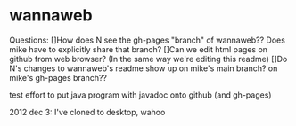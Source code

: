 wannaweb
========
Questions: 
[]How does N see the gh-pages "branch" of wannaweb?? Does mike have to explicitly share that branch?
[]Can we edit html pages on github from web browser? (In the same way we're editing this readme)
[]Do N's changes to wannaweb's readme show up on mike's main branch? on mike's gh-pages branch??

test effort to put java program with javadoc onto github (and gh-pages)

2012 dec 3: I've cloned to desktop, wahoo